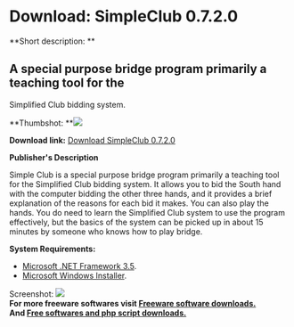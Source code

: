 # Download: SimpleClub 0.7.2.0

**Short description: **

## A special purpose bridge program primarily a teaching tool for the
Simplified Club bidding system.

  
**Thumbshot: **![](http://www.freewarefiles.com/screenshot/simplifiedclub_md.gif)   
  
**Download link:** [Download SimpleClub 0.7.2.0](http://freesoftwares.boysofts.com/SimpleClub_program_49511.html)  
  

**Publisher's Description**  
  

Simple Club is a special purpose bridge program primarily a teaching tool for
the Simplified Club bidding system. It allows you to bid the South hand with
the computer bidding the other three hands, and it provides a brief
explanation of the reasons for each bid it makes. You can also play the hands.
You do need to learn the Simplified Club system to use the program
effectively, but the basics of the system can be picked up in about 15 minutes
by someone who knows how to play bridge.

**System Requirements:**

  * [Microsoft .NET Framework 3.5](http://www.freewarefiles.com/Microsoft-NET-Framework-3_program_31320.html). 
  * [Microsoft Windows Installer](http://www.microsoft.com/downloads/details.aspx?familyid=cebbacd8-c094-4255-b702-de3bb768148f). 

  
  
Screenshot: ![](http://www.freewarefiles.com/screenshot/simplifiedclub.gif)  
**For more freeware softwares visit [Freeware software downloads.](http://freesoftwares.boysofts.com/)**   
**And [Free softwares and php script downloads.](http://www.boysofts.com/)**

